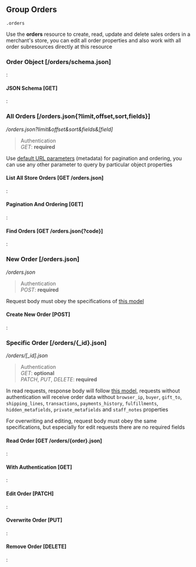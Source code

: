 ## Group Orders

`.orders`

Use the **orders** resource to create, read, update and delete sales orders in
a merchant's store, you can edit all order properties and also work with all
order subresources directly at this resource

### Order Object [/orders/schema.json]

:[](.order-object.apib)

#### JSON Schema [GET]

:[](.json-schema.apib)

### All Orders [/orders.json{?limit,offset,sort,fields}]

*/orders.json?limit&offset&sort&fields\&[field]*

> Authentication<br>_GET_: **required**

Use [default URL parameters](#introduction/overview/url-params) (metadata)
for pagination and ordering, you can use any other parameter to query
by particular object properties

#### List All Store Orders [GET /orders.json]

:[](.list-all-store-orders.apib)

#### Pagination And Ordering [GET]

:[](.pagination-and-ordering.apib)

#### Find Orders [GET /orders.json{?code}]

:[](.find-orders.apib)

### New Order [/orders.json]

*/orders.json*

> Authentication<br>_POST_: **required**

Request body must obey the specifications of
[this model](#reference/orders/order-object)

#### Create New Order [POST]

:[](.create-new-order.apib)

### Specific Order [/orders/{_id}.json]

*/orders/[_id].json*

> Authentication<br>_GET_: **optional**<br>_PATCH_, _PUT_, _DELETE_: **required**

In read requests, response body will follow
[this model](#reference/orders/order-object),
requests without authentication will receive order data without
`browser_ip`, `buyer`, `gift_to`, `shipping_lines`, `transactions`, `payments_history`,
`fulfillments`, `hidden_metafields`, `private_metafields` and `staff_notes` properties

For overwriting and editing, request body must obey the same specifications,
but especially for edit requests there are no required fields

#### Read Order [GET /orders/{order}.json]

:[](.read-order.apib)

#### With Authentication [GET]

:[](.with-authentication.apib)

#### Edit Order [PATCH]

:[](.edit-order.apib)

#### Overwrite Order [PUT]

:[](.overwrite-order.apib)

#### Remove Order [DELETE]

:[](.remove-order.apib)
